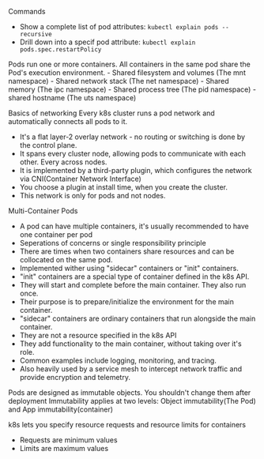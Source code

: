 Commands
- Show a complete list of pod attributes: `kubectl explain pods --recursive`
- Drill down into a specif pod attribute: `kubectl explain pods.spec.restartPolicy`

Pods run one or more containers. All containers in the same pod share the Pod's execution environment.
    - Shared filesystem and volumes (The mnt namespace)
    - Shared network stack (The net namespace)
    - Shared memory (The ipc namespace)
    - Shared process tree (The pid namespace)
    - shared hostname (The uts namespace)

Basics of networking
Every k8s cluster runs a pod network and automatically connects all pods to it.
- It's a flat layer-2 overlay network - no routing or switching is done by the control plane.
- It spans every cluster node, allowing pods to communicate with each other. Every across nodes.
- It is implemented by a third-party plugin, which configures the network via CNI(Container Network Interface)
- You choose a plugin at install time, when you create the cluster.
- This network is only for pods and not nodes.

Multi-Container Pods
- A pod can have multiple containers, it's usually recommended to have one container per pod
- Seperations of concerns or single responsibility principle
- There are times when two containers share resources and can be collocated on the same pod.
- Implemented wither using "sidecar" containers or "init" containers.
- "init" containers are a special type of container defined in the k8s API.
- They will start and complete before the main container. They also run once.
- Their purpose is to prepare/initialize the environment for the main container.
- "sidecar" containers are ordinary containers that run alongside the main container.
- They are not a resource specified in the k8s API
- They add functionality to the main container, without taking over it's role.
- Common examples include logging, monitoring, and tracing.
- Also heavily used by a service mesh to intercept network traffic and provide encryption and telemetry.

Pods are designed as immutable objects. You shouldn't change them after deployment
Immutability applies at two levels: Object immutability(The Pod) and App immutability(container)

k8s lets you specify resource requests and resource limits for containers
- Requests are minimum values
- Limits are maximum values

